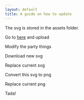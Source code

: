 ```yaml
---
layout: default
title: A guide on how to update 
---
```


The svg is stored in the assets folder.

Go to [here](https://parliamentdiagram.toolforge.org/parlitest.php) and upload

Modify the party things

Download new svg

Replace current svg

Convert this svg to png

Replace current png

Tada!